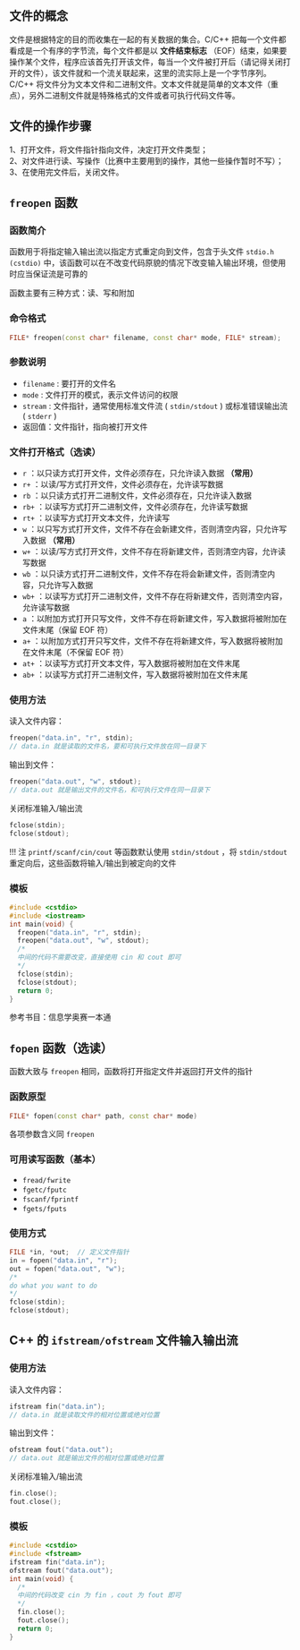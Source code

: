 ## 文件的概念

文件是根据特定的目的而收集在一起的有关数据的集合。C/C++ 把每一个文件都看成是一个有序的字节流，每个文件都是以 **文件结束标志** （EOF）结束，如果要操作某个文件，程序应该首先打开该文件，每当一个文件被打开后（请记得关闭打开的文件），该文件就和一个流关联起来，这里的流实际上是一个字节序列。  
C/C++ 将文件分为文本文件和二进制文件。文本文件就是简单的文本文件（重点），另外二进制文件就是特殊格式的文件或者可执行代码文件等。

## 文件的操作步骤

1、打开文件，将文件指针指向文件，决定打开文件类型；  
2、对文件进行读、写操作（比赛中主要用到的操作，其他一些操作暂时不写）；  
3、在使用完文件后，关闭文件。

##  `freopen` 函数

### 函数简介

函数用于将指定输入输出流以指定方式重定向到文件，包含于头文件 `stdio.h (cstdio)` 中，该函数可以在不改变代码原貌的情况下改变输入输出环境，但使用时应当保证流是可靠的

函数主要有三种方式：读、写和附加

### 命令格式

```cpp
FILE* freopen(const char* filename, const char* mode, FILE* stream);
```

### 参数说明

-    `filename` : 要打开的文件名
-    `mode` : 文件打开的模式，表示文件访问的权限
-    `stream` : 文件指针，通常使用标准文件流 ( `stdin/stdout` ) 或标准错误输出流 ( `stderr` )
-   返回值：文件指针，指向被打开文件

### 文件打开格式（选读）

-    `r` ：以只读方式打开文件，文件必须存在，只允许读入数据 **（常用）** 
-    `r+` ：以读/写方式打开文件，文件必须存在，允许读写数据
-    `rb` ：以只读方式打开二进制文件，文件必须存在，只允许读入数据
-    `rb+` ：以读写方式打开二进制文件，文件必须存在，允许读写数据
-    `rt+` ：以读写方式打开文本文件，允许读写
-    `w` ：以只写方式打开文件，文件不存在会新建文件，否则清空内容，只允许写入数据 **（常用）** 
-    `w+` ：以读/写方式打开文件，文件不存在将新建文件，否则清空内容，允许读写数据
-    `wb` ：以只读方式打开二进制文件，文件不存在将会新建文件，否则清空内容，只允许写入数据
-    `wb+` ：以读写方式打开二进制文件，文件不存在将新建文件，否则清空内容，允许读写数据
-    `a` ：以附加方式打开只写文件，文件不存在将新建文件，写入数据将被附加在文件末尾（保留 EOF 符）
-    `a+` ：以附加方式打开只写文件，文件不存在将新建文件，写入数据将被附加在文件末尾（不保留 EOF 符）
-    `at+` ：以读写方式打开文本文件，写入数据将被附加在文件末尾
-    `ab+` ：以读写方式打开二进制文件，写入数据将被附加在文件末尾

### 使用方法

读入文件内容：

```cpp
freopen("data.in", "r", stdin);
// data.in 就是读取的文件名，要和可执行文件放在同一目录下
```

输出到文件：

```cpp
freopen("data.out", "w", stdout);
// data.out 就是输出文件的文件名，和可执行文件在同一目录下
```

关闭标准输入/输出流

```cpp
fclose(stdin);
fclose(stdout);
```

!!! 注 `printf/scanf/cin/cout` 等函数默认使用 `stdin/stdout` ，将 `stdin/stdout` 重定向后，这些函数将输入/输出到被定向的文件

### 模板

```cpp
#include <cstdio>
#include <iostream>
int main(void) {
  freopen("data.in", "r", stdin);
  freopen("data.out", "w", stdout);
  /*
  中间的代码不需要改变，直接使用 cin 和 cout 即可
  */
  fclose(stdin);
  fclose(stdout);
  return 0;
}
```

参考书目：信息学奥赛一本通

##  `fopen` 函数（选读）

函数大致与 `freopen` 相同，函数将打开指定文件并返回打开文件的指针

### 函数原型

```cpp
FILE* fopen(const char* path, const char* mode)
```

各项参数含义同 `freopen` 

### 可用读写函数（基本）

-    `fread/fwrite` 
-    `fgetc/fputc` 
-    `fscanf/fprintf` 
-    `fgets/fputs` 

### 使用方式

```cpp
FILE *in, *out;  // 定义文件指针
in = fopen("data.in", "r");
out = fopen("data.out", "w");
/*
do what you want to do
*/
fclose(stdin);
fclose(stdout);
```

## C++ 的 `ifstream/ofstream` 文件输入输出流

### 使用方法

读入文件内容：

```cpp
ifstream fin("data.in");
// data.in 就是读取文件的相对位置或绝对位置
```

输出到文件：

```cpp
ofstream fout("data.out");
// data.out 就是输出文件的相对位置或绝对位置
```

关闭标准输入/输出流

```cpp
fin.close();
fout.close();
```

### 模板

```cpp
#include <cstdio>
#include <fstream>
ifstream fin("data.in");
ofstream fout("data.out");
int main(void) {
  /*
  中间的代码改变 cin 为 fin ，cout 为 fout 即可
  */
  fin.close();
  fout.close();
  return 0;
}
```
